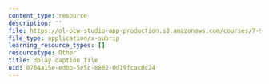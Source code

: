 ```yaml
---
content_type: resource
description: ''
file: https://ol-ocw-studio-app-production.s3.amazonaws.com/courses/7-91j-foundations-of-computational-and-systems-biology-spring-2014/0764a15eedbb5e5c88820d19fcac0c24_RBPcKbEvK3U.vtt
file_type: application/x-subrip
learning_resource_types: []
resourcetype: Other
title: 3play caption file
uid: 0764a15e-edbb-5e5c-8882-0d19fcac0c24
---
```

